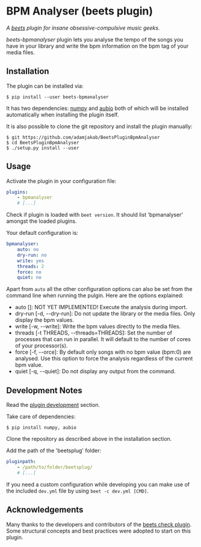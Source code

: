 # BPM Analyser (beets plugin)

*A [beets](https://github.com/beetbox/beets) plugin for insane obsessive-compulsive music geeks.*

*beets-bpmanalyser* plugin lets you analyse the tempo of the songs you have in your library and write the bpm information on the bpm tag of your media files.

## Installation
The plugin can be installed via:

```shell script
$ pip install --user beets-bpmanalyser
```

It has two dependencies: [numpy](https://pypi.org/project/numpy/) and [aubio](https://pypi.org/project/aubio/) both of which will be installed automatically when installing the plugin itself.

It is also possible to clone the git repository and install the plugin manually:

```shell script
$ git https://github.com/adamjakab/BeetsPluginBpmAnalyser
$ cd BeetsPluginBpmAnalyser
$ ./setup.py install --user
```

## Usage
Activate the plugin in your configuration file:

```yaml
plugins:
    - bpmanalyser
    # [...]
```

Check if plugin is loaded with `beet version`. It should list 'bpmanalyser' amongst the loaded plugins.

Your default configuration is:
```yaml
bpmanalyser:
    auto: no
    dry-run: no
    write: yes
    threads: 2
    force: no
    quiet: no
```

Apart from `auto` all the other configuration options can also be set from the command line when running the pulgin. Here are the options explained:

- auto []: NOT YET IMPLEMENTED! Execute the analysis during import.
- dry-run [-d, --dry-run]: Do not update the library or the media files. Only display the bpm values.
- write [-w, --write]: Write the bpm values directly to the media files.
- threads [-t THREADS, --threads=THREADS]: Set the number of processes that can run in parallel. It will default to the number of cores of your processor(s).
- force [-f, --orce]: By default only songs with no bpm value (bpm:0) are analysed. Use this option to force the analysis regardless of the current bpm value.
- quiet [-q, --quiet]: Do not display any output from the command.

## Development Notes 
Read the [plugin development](https://beets.readthedocs.io/en/stable/dev/plugins.html) section.

Take care of dependencies:
```shell script
$ pip install numpy, aubio
```

Clone the repository as described above in the installation section.

Add the path of the 'beetsplug' folder:
```yaml
pluginpath:
    - /path/to/folder/beetsplug/
    # [...]
```

If you need a custom configuration while developing you can make use of the included `dev.yml` file by using `beet -c dev.yml [CMD]`.

## Acknowledgements
Many thanks to the developers and contributors of the [beets check plugin](https://github.com/geigerzaehler/beets-check). Some structural concepts and best practices were adopted to start on this plugin. 
